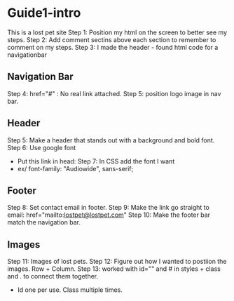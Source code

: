 # Guide1-intro
This is a lost pet site
Step 1: Position my html on the screen to better see my steps.
Step 2: Add comment sectins above each section to remember to comment on my steps.
Step 3: I made the header -  found html code for a navigationbar
## Navigation Bar
Step 4: href="#" : No real link attached.
Step 5: position logo image in nav bar.
## Header
Step 5: Make a header that stands out with a background and bold font.
Step 6: Use google font
- Put this link in head: <link rel="stylesheet" href="https://fonts.googleapis.com/css?family=Sofia">
Step 7: In CSS add the font I want
- ex/ font-family: "Audiowide", sans-serif;
## Footer
Step 8: Set contact email in footer. 
Step 9: Make the link go straight to email: href="mailto:lostpet@lostpet.com"
Step 10: Make the footer bar match the navigation bar.
## Images
Step 11: Images of lost pets.
Step 12: Figure out how I wanted to postiion the images. Row + Column.
Step 13: worked with id="" and # in styles + class and . to connect them together.
- Id one per use. Class multiple times.